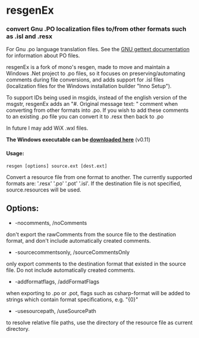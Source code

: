 # resgenEx 
### convert Gnu .PO localization files to/from other formats such as .isl and .resx

For Gnu .po language translation files. See the [GNU gettext documentation](https://www.gnu.org/software/gettext/manual/html_node/index.html) for information about PO files.

resgenEx is a fork of mono's resgen, made to move and maintain a Windows .Net project to .po files,
so it focuses on preserving/automating comments during file conversions, and
adds support for .isl files (localization files for the Windows 
installation builder "Inno Setup").

To support IDs being used in msgids, instead of the english version of
the msgstr, resgenEx adds an "#. Original message text: " comment when 
converting from other formats into .po. If you wish to add these comments
to an existing .po file you can convert it to .resx then back to .po

In future I may add WiX .wxl files.

**The Windows executable can be [downloaded here](https://mega.co.nz/#!DZ9mGIhI!928EQfsXO8PAZ6PFbF6mkuVg8ZTgtawj7cAFgCURpu0)** (v0.11)

#### Usage:

    resgen [options] source.ext [dest.ext]

Convert a resource file from one format to another.
The currently supported formats are: '.resx' '.po' '.pot' '.isl'.
If the destination file is not specified, source.resources will be used.

## Options:
 * -nocomments, /noComments

 don't export the rawComments from the source file to the destination
 format, and don't include automatically created comments.

 * -sourcecommentsonly, /sourceCommentsOnly
  
 only export comments to the destination format that existed in the
 source file. Do not include automatically created comments.

 * -addformatflags, /addFormatFlags
 
 when exporting to .po or .pot, flags such as csharp-format will
 be added to strings which contain format specifications, e.g. "{0}"

 * -usesourcepath, /useSourcePath
 
 to resolve relative file paths, use the directory of the resource
 file as current directory.
